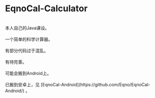 # EqnoCal-Calculator
<br>
本人自己的Java课设。
<br>
<br>
一个简单的科学计算器。
<br>
<br>
有部分代码过于混乱。
<br>
<br>
有待完善。
<br>
<br>
可能会搬到Android上。
<br>
<br>
已搬到安卓上，见 [EqnoCal-Android](https://github.com/Eqno/EqnoCal-Android/) 。  
